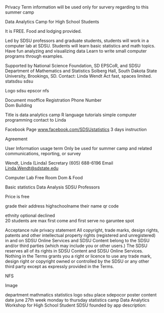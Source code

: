 Privacy Term 
information will be used only for survery regarding to this summer camp 

Data Analytics Camp for High School Students

It is FREE. Food and lodging provided. 

Led by SDSU professors and graduate students, students will work in a computer lab at SDSU.
Students will learn basic statistics and math topics. 
Have fun analyzing and visualizing data 
Learn to write small computer programs through examples.

Supported by National Science Foundation, SD EPSCoR, and SDSU Department of Mathematics and Statistics 
Solberg Hall, South Dakota State University, Brookings, SD. 
Contact: Linda Wendt
Act fast, spaces limited.
statsdsu 
sdsu

Logo
  sdsu 
  epscor
  nfs
  
Document msoffice
Registration 
Phone Number  
Dom Building 

Title is data analytics camp 
R language tutorials
simple computer programming 
contact to Linda


Facebook Page
www.facebook.com/SDSUstatistics
3 days instruction

Agreement 

User Information usage term 
Only be used for summer camp and related communications, reporting, or survey
 
Wendt, Linda (Linda) 
Secretary
(605) 688-6196 
Email
Linda.Wendt@sdstate.edu

Computer Lab Free Room 
Dom & Food

Basic statistics 
Data Analysis
SDSU Professors 
 
 

Price is free



grade 
their address 
highschoolname
their name
qr code 


ethnity optional declined  
20 students are max
first come and first serve
no garuntee spot 

 Acceptance rule
 privacy statement
 All copyright, trade marks, design rights, patents and other intellectual property rights 
 (registered and unregistered) in and on SDSU Online Services 
 and SDSU Content belong to the SDSU and/or third parties (which may include you or other users.) 
 The SDSU reserves all of its rights in SDSU Content and SDSU Online Services. 
 Nothing in the Terms grants you a right or licence to use any trade mark, 
 design right or copyright owned or controlled by the SDSU or any other third party 
 except as expressly provided in the Terms.
 
 NFS

Image 

department mathmatics statistics 
logo 
sdsu place 
sdepocor 
poster content 
date june 27th week monday to thursday 
statistics camp 
Data Analytics Workshop for High School Student
SDSU founded by app 
description: 